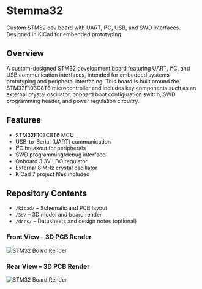 # Stemma32
Custom STM32 dev board with UART, I²C, USB, and SWD interfaces. Designed in KiCad for embedded prototyping.

## Overview
A custom-designed STM32 development board featuring UART, I²C, and USB communication interfaces, intended for embedded systems prototyping and peripheral interfacing. This board is built around the STM32F103C8T6 microcontroller and includes key components such as an external crystal oscillator, onboard boot configuration switch, SWD programming header, and power regulation circuitry.

## Features
- STM32F103C8T6 MCU
- USB-to-Serial (UART) communication
- I²C breakout for peripherals
- SWD programming/debug interface
- Onboard 3.3V LDO regulator
- External 8 MHz crystal oscillator
- KiCad 7 project files included

## Repository Contents
- `/kicad/` – Schematic and PCB layout
- `/3d/` – 3D model and board render
- `/docs/` – Datasheets and design notes (optional)

### Front View – 3D PCB Render
![STM32 Board Render](./Images/3D_render.png)

### Rear View – 3D PCB Render
![STM32 Board Render](./Images/3D_render_rear.png)
